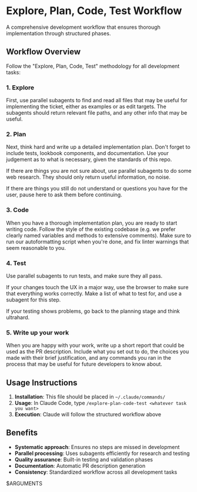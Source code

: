# Explore, Plan, Code, Test Workflow

A comprehensive development workflow that ensures thorough implementation through structured phases.

## Workflow Overview

Follow the "Explore, Plan, Code, Test" methodology for all development tasks:

### 1. Explore
First, use parallel subagents to find and read all files that may be useful for implementing the ticket, either as examples or as edit targets. The subagents should return relevant file paths, and any other info that may be useful.

### 2. Plan
Next, think hard and write up a detailed implementation plan. Don't forget to include tests, lookbook components, and documentation. Use your judgement as to what is necessary, given the standards of this repo.

If there are things you are not sure about, use parallel subagents to do some web research. They should only return useful information, no noise.

If there are things you still do not understand or questions you have for the user, pause here to ask them before continuing.

### 3. Code
When you have a thorough implementation plan, you are ready to start writing code. Follow the style of the existing codebase (e.g. we prefer clearly named variables and methods to extensive comments). Make sure to run our autoformatting script when you're done, and fix linter warnings that seem reasonable to you.

### 4. Test
Use parallel subagents to run tests, and make sure they all pass.

If your changes touch the UX in a major way, use the browser to make sure that everything works correctly. Make a list of what to test for, and use a subagent for this step.

If your testing shows problems, go back to the planning stage and think ultrahard.

### 5. Write up your work
When you are happy with your work, write up a short report that could be used as the PR description. Include what you set out to do, the choices you made with their brief justification, and any commands you ran in the process that may be useful for future developers to know about.

## Usage Instructions

1. **Installation**: This file should be placed in `~/.claude/commands/`
2. **Usage**: In Claude Code, type `/explore-plan-code-test <whatever task you want>`
3. **Execution**: Claude will follow the structured workflow above

## Benefits

- **Systematic approach**: Ensures no steps are missed in development
- **Parallel processing**: Uses subagents efficiently for research and testing
- **Quality assurance**: Built-in testing and validation phases  
- **Documentation**: Automatic PR description generation
- **Consistency**: Standardized workflow across all development tasks

$ARGUMENTS